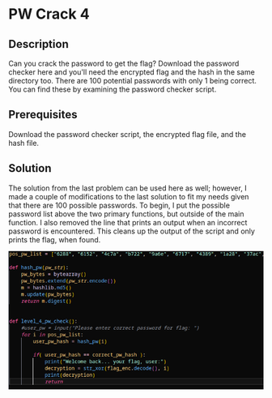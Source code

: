 # PW Crack 4

## Description

Can you crack the password to get the flag? 
Download the password checker here and you'll need the encrypted flag and the hash in the same directory too. 
There are 100 potential passwords with only 1 being correct. 
You can find these by examining the password checker script.

## Prerequisites

Download the password checker script, the encrypted flag file, and the hash file.

## Solution

The solution from the last problem can be used here as well; however, I made a couple of modifications to the last solution to fit my needs given that there are 100 possible passwords. To begin, I put the possible password list above the two primary functions, but outside of the main function. I also removed the line that prints an output when an incorrect password is encountered. This cleans up the output of the script and only prints the flag, when found.

![PW Crack 4](../images/pw-crack-4.png)
